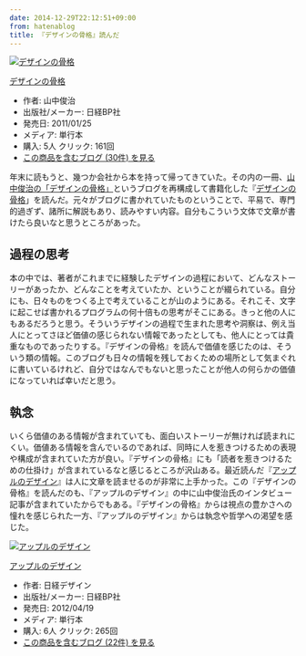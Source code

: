 ```yaml
---
date: 2014-12-29T22:12:51+09:00
from: hatenablog
title: 『デザインの骨格』読んだ
---
```


<p></p><div class="hatena-asin-detail">
<a href="http://www.amazon.co.jp/exec/obidos/ASIN/482226470X/r7kamura-22/"><img src="http://ecx.images-amazon.com/images/I/41oZaJSuYdL._SL160_.jpg" class="hatena-asin-detail-image" alt="デザインの骨格" title="デザインの骨格"></a><div class="hatena-asin-detail-info">
<p class="hatena-asin-detail-title"><a href="http://www.amazon.co.jp/exec/obidos/ASIN/482226470X/r7kamura-22/">デザインの骨格</a></p>
<ul>
<li>
<span class="hatena-asin-detail-label">作者:</span> 山中俊治</li>
<li>
<span class="hatena-asin-detail-label">出版社/メーカー:</span> 日経BP社</li>
<li>
<span class="hatena-asin-detail-label">発売日:</span> 2011/01/25</li>
<li>
<span class="hatena-asin-detail-label">メディア:</span> 単行本</li>
<li>
<span class="hatena-asin-detail-label">購入</span>: 5人 <span class="hatena-asin-detail-label">クリック</span>: 161回</li>
<li><a href="http://d.hatena.ne.jp/asin/482226470X/r7kamura-22" target="_blank">この商品を含むブログ (30件) を見る</a></li>
</ul>
</div>
<div class="hatena-asin-detail-foot"></div>
</div>

<p>年末に読もうと、幾つか会社から本を持って帰ってきていた。その内の一冊、<a href="http://lleedd.com/blog/">山中俊治の「デザインの骨格」</a>というブログを再構成して書籍化した『<a href="http://www.amazon.co.jp/dp/482226470X/r7kamura-22">デザインの骨格</a>」を読んだ。元々がブログに書かれていたものということで、平易で、専門的過ぎず、諸所に解説もあり、読みやすい内容。自分もこういう文体で文章が書けたら良いなと思うところがあった。</p>

<h2>過程の思考</h2>

<p>本の中では、著者がこれまでに経験したデザインの過程において、どんなストーリーがあったか、どんなことを考えていたか、ということが綴られている。自分にも、日々ものをつくる上で考えていることが山のようにある。それこそ、文字に起こせば書かれるプログラムの何十倍もの思考がそこにある。きっと他の人にもあるだろうと思う。そういうデザインの過程で生まれた思考や洞察は、例え当人にとってさほど価値の感じられない情報であったとしても、他人にとっては貴重なものであったりする。『デザインの骨格』を読んで価値を感じたのは、そういう類の情報。このブログも日々の情報を残しておくための場所として気まぐれに書いているけれど、自分ではなんでもないと思ったことが他人の何らかの価値になっていれば幸いだと思う。</p>

<h2>執念</h2>

<p>いくら価値のある情報が含まれていても、面白いストーリーが無ければ読まれにくい。価値ある情報を含んでいるのであれば、同時に人を惹きつけるための表現や構成が含まれていた方が良い。『デザインの骨格』にも「読者を惹きつけるための仕掛け」が含まれているなと感じるところが沢山ある。最近読んだ『<a href="http://www.amazon.co.jp/dp/4822264769/r7kamura-22">アップルのデザイン</a>』は人に文章を読ませるのが非常に上手かった。この『デザインの骨格』を読んだのも、『アップルのデザイン』の中に山中俊治氏のインタビュー記事が含まれていたからでもある。『デザインの骨格』からは視点の豊かさへの憧れを感じられた一方、『アップルのデザイン』からは執念や哲学への渇望を感じた。</p>

<p></p><div class="hatena-asin-detail">
<a href="http://www.amazon.co.jp/exec/obidos/ASIN/4822264769/r7kamura-22/"><img src="http://ecx.images-amazon.com/images/I/31iDXQvT-sL._SL160_.jpg" class="hatena-asin-detail-image" alt="アップルのデザイン" title="アップルのデザイン"></a><div class="hatena-asin-detail-info">
<p class="hatena-asin-detail-title"><a href="http://www.amazon.co.jp/exec/obidos/ASIN/4822264769/r7kamura-22/">アップルのデザイン</a></p>
<ul>
<li>
<span class="hatena-asin-detail-label">作者:</span> 日経デザイン</li>
<li>
<span class="hatena-asin-detail-label">出版社/メーカー:</span> 日経BP社</li>
<li>
<span class="hatena-asin-detail-label">発売日:</span> 2012/04/19</li>
<li>
<span class="hatena-asin-detail-label">メディア:</span> 単行本</li>
<li>
<span class="hatena-asin-detail-label">購入</span>: 6人 <span class="hatena-asin-detail-label">クリック</span>: 265回</li>
<li><a href="http://d.hatena.ne.jp/asin/4822264769/r7kamura-22" target="_blank">この商品を含むブログ (22件) を見る</a></li>
</ul>
</div>
<div class="hatena-asin-detail-foot"></div>
</div>

